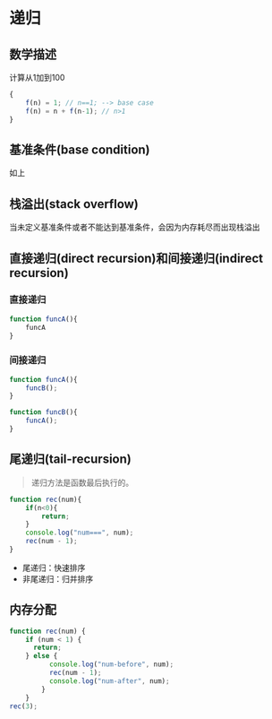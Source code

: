 # 递归

## 数学描述

计算从1加到100

```js
{
    f(n) = 1; // n==1; --> base case
    f(n) = n + f(n-1); // n>1
}
```

## 基准条件(base condition)

如上

## 栈溢出(stack overflow)

当未定义基准条件或者不能达到基准条件，会因为内存耗尽而出现栈溢出

## 直接递归(direct recursion)和间接递归(indirect recursion)

### 直接递归

```js
function funcA(){
    funcA
}
```

### 间接递归

```js
function funcA(){
    funcB();
}

function funcB(){
    funcA();
}
```

## 尾递归(tail-recursion)

> 递归方法是函数最后执行的。

```js
function rec(num){
    if(n<0){
        return;
    }
    console.log("num===", num);
   	rec(num - 1);
}
```

- 尾递归：快速排序
- 非尾递归：归并排序

## 内存分配

```js
function rec(num) {
    if (num < 1) {
      return;
    } else {
          console.log("num-before", num);
          rec(num - 1);
          console.log("num-after", num);
        }
    }
rec(3);
```



